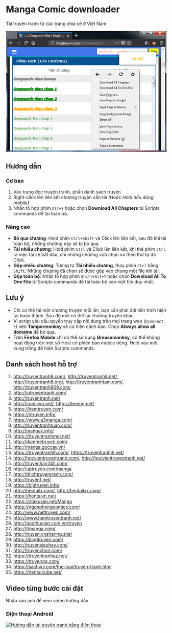 # Manga Comic downloader

Tải truyện tranh từ các trang chia sẻ ở Việt Nam.

![manga comic downloader](screenshot/mangacomic.png)

## Hướng dẫn

### Cơ bản

1. Vào trang đọc truyện tranh, phần danh sách truyện.
1. Right-click lên liên kết chương truyện cần tải *(Hoặc Hold nếu dùng mobile)*.
1. Nhấn tổ hợp phím `Alt+Y` hoặc chọn **Download All Chapters** từ Scripts commands để tải toàn bộ.

### Nâng cao

- **Bỏ qua chương**: Hold phím `Ctrl+Shift` và Click lên liên kết, sau đó khi tải toàn bộ, những chương này sẽ bị bỏ qua.
- **Tải nhiều chương**: Hold phím `Ctrl` và Click lên liên kết, khi thả phím `Ctrl` ra việc tải sẽ bắt đầu, chỉ những chương vừa chọn và theo thứ tự đã Click.
- **Gộp nhiều chương**: Tương tự **Tải nhiều chương**, thay phím `Ctrl` bằng `Shift`. Những chương đã chọn sẽ được gộp vào chung một file khi tải.
- **Gộp toàn bộ**: Nhấn tổ hợp phím `Shift+Alt+Y` hoặc chọn **Download All To One File** từ Scripts commands để tải toàn bộ vào một file duy nhất.

## Lưu ý

- Chỉ có thể tải một chương truyện mỗi lần, bạn cần phải đợi tiến trình hiện tại hoàn thành. Sau đó mới có thể tải chương truyện khác.
- Vì script yêu cầu quyền truy cập nội dung trên mọi trang web *(`@connect *`)* nên **Tampermonkey** sẽ có hiện cảnh báo. Chọn **Always allow all domains** để bỏ qua.
- Trên **Firefox Mobile** chỉ có thể sử dụng **Greasemonkey**, có thể không hoạt động trên một số Host có phiên bản mobile riêng. Hold vào một vùng trống để hiện Scripts commands.

## Danh sách host hỗ trợ

1. <http://truyentranh8.com/>, <http://truyentranh8.net/>, <http://truyentranh8.org/>, <http://truyentranhtam.com/>, <http://truyentranh869.com/>
2. <http://iutruyentranh.com/>
3. <http://truyentranh.net/>
4. <http://comicvn.net/>, <https://beeng.net/>
5. <https://hamtruyen.com/>
6. <https://ntruyen.info/>
7. <https://www.a3manga.com/>
8. <http://truyentranhtuan.com/>
9. <http://mangak.info/>
10. <https://truyentranhmoi.net/>
11. <http://dammetruyen.com/>
12. <http://manga.goccay.vn/>
13. <https://truyentranhlh.com/>, <https://truyentranhlh.net/>
14. <http://hocvientruyentranh.com/>, <http://hocvientruyentranh.net/>
15. <http://truyenhay24h.com/>
16. <http://uptruyen.com/manga>
17. <http://thichtruyentranh.com/>
18. <http://truyen1.net/>
19. <https://bigtruyen.info/>
20. <http://hentailx.com/>, <http://hentailxx.com/>
21. <https://hentaivn.net/>
22. <https://otakusan.net/Manga>
23. <https://ngonphongcomics.com/>
24. <http://www.nettruyen.com/>
25. <http://www.hamtruyentranh.net/>
26. <http://gocthugian.com.vn/truyen>
27. <http://ttmanga.com/>
28. <http://truyen.vnsharing.site/>
29. <https://blogtruyen.com/>
30. <http://truyensieuhay.com/>
31. <http://truyenchon.com/>
32. <https://truyentranhaz.net/>
33. <https://truyenqq.com/>
34. <https://sachvui.com/the-loai/truyen-tranh.html>
35. <https://hentaicube.net/>

## Video từng bước cài đặt

Nhấp vào ảnh để xem video hướng dẫn

### Điện thoại Android

[![Hướng dẫn tải truyện tranh bằng điện thoại](https://img.youtube.com/vi/3bdvW3FCpak/0.jpg)](https://www.youtube.com/watch?v=3bdvW3FCpak)
